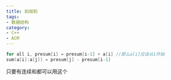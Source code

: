 ```yaml
---
title: 前缀和
tags:
- 数据结构
category:
- C++
- ACM
---
```


```c++
for all i, presum[i] = presum[i-1] + a[i] //那么a[i]应该从1开始
sum(a[i]:a[j]) = presum[j] - presum[i-1]
```

只要有连续和都可以用这个
